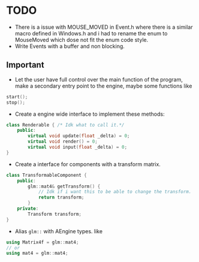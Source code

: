 # TODO

- There is a issue with MOUSE_MOVED in Event.h where there is a similar macro defined in Windows.h and i had to rename the enum to MouseMoved which dose not fit the enum code style.
- Write Events with a buffer and non blocking.

## Important

- Let the user have full control over the main function of the program, make a secondary entry point to the engine, maybe some functions like
```C++
start();
stop();
```
- Create a engine wide interface to implement these methods:

```cpp
class Renderable { /* Idk what to call it.*/
    public:
        virtual void update(float _delta) = 0;
        virtual void render() = 0;
        virtual void input(float _delta) = 0;
}
```

- Create a interface for components with a transform matrix.

```cpp
class TransformableComponent {
    public: 
        glm::mat4& getTransform() {
            // Idk if i want this to be able to change the transform.
            return transform;
        } 
    private: 
        Transform transform;
}
```

- Alias `glm::` with AEngine types. like 
```cpp
using Matrix4f = glm::mat4;
// or
using mat4 = glm::mat4;
```
